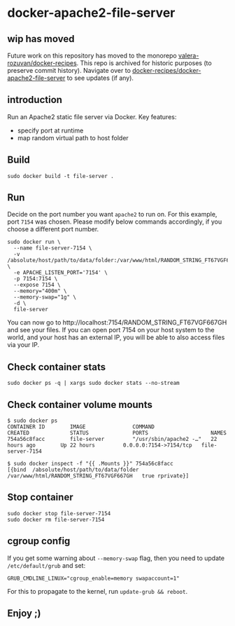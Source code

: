 # docker-apache2-file-server

## wip has moved

Future work on this repository has moved to the monorepo [valera-rozuvan/docker-recipes](https://github.com/valera-rozuvan/docker-recipes). This repo is archived for historic purposes (to preserve commit history). Navigate over to [docker-recipes/docker-apache2-file-server](https://github.com/valera-rozuvan/docker-recipes/tree/main/docker-apache2-file-server) to see updates (if any).

## introduction

Run an Apache2 static file server via Docker. Key features:

- specify port at runtime
- map random virtual path to host folder

## Build

```
sudo docker build -t file-server .
```

## Run

Decide on the port number you want `apache2` to run on. For this example, port `7154` was chosen. Please modify below commands accordingly, if you choose a different port number.

```
sudo docker run \
  --name file-server-7154 \
  -v /absolute/host/path/to/data/folder:/var/www/html/RANDOM_STRING_FT67VGF667GH \
  -e APACHE_LISTEN_PORT='7154' \
  -p 7154:7154 \
  --expose 7154 \
  --memory="400m" \
  --memory-swap="1g" \
  -d \
  file-server
```

You can now go to http://localhost:7154/RANDOM_STRING_FT67VGF667GH and see your files. If you can open port 7154 on your host system to the world, and your host has an external IP, you will be able to also access files via your IP.

## Check container stats

```
sudo docker ps -q | xargs sudo docker stats --no-stream
```

## Check container volume mounts

```
$ sudo docker ps
CONTAINER ID        IMAGE               COMMAND                  CREATED             STATUS              PORTS                    NAMES
754a56c8facc        file-server         "/usr/sbin/apache2 -…"   22 hours ago        Up 22 hours         0.0.0.0:7154->7154/tcp   file-server-7154

$ sudo docker inspect -f "{{ .Mounts }}" 754a56c8facc
[{bind  /absolute/host/path/to/data/folder /var/www/html/RANDOM_STRING_FT67VGF667GH   true rprivate}]
```

## Stop container

```
sudo docker stop file-server-7154
sudo docker rm file-server-7154
```

## cgroup config

If you get some warning about `--memory-swap` flag, then you need to update `/etc/default/grub` and set:

```
GRUB_CMDLINE_LINUX="cgroup_enable=memory swapaccount=1"
```

For this to propagate to the kernel, run `update-grub && reboot`.

## Enjoy ;)
